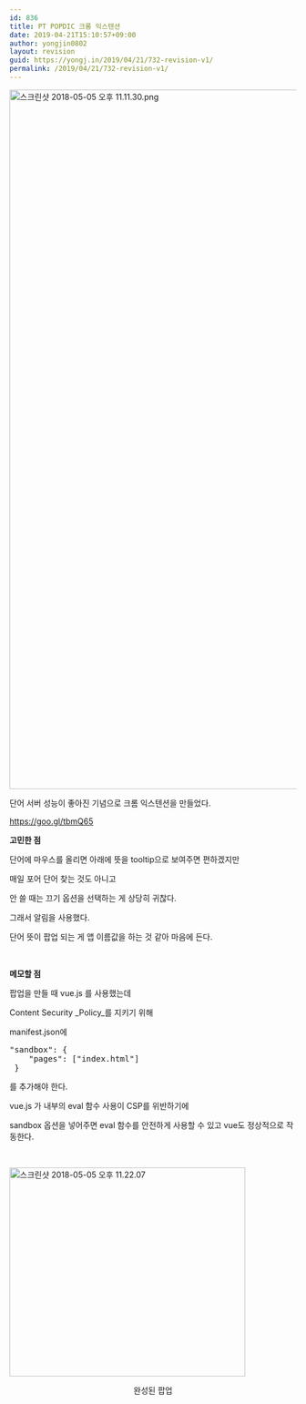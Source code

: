 ```yaml
---
id: 836
title: PT POPDIC 크롬 익스텐션
date: 2019-04-21T15:10:57+09:00
author: yongjin0802
layout: revision
guid: https://yongj.in/2019/04/21/732-revision-v1/
permalink: /2019/04/21/732-revision-v1/
---
```

<img class="alignnone size-full wp-image-733" src="https://yongj.in/wp-content/uploads/2018/05/e18489e185b3e1848fe185b3e18485e185b5e186abe18489e185a3e186ba-2018-05-05-e1848be185a9e18492e185ae-11-11-30.png" alt="스크린샷 2018-05-05 오후 11.11.30.png" width="1960" height="1229" srcset="https://yongj.in/wp-content/uploads/2018/05/e18489e185b3e1848fe185b3e18485e185b5e186abe18489e185a3e186ba-2018-05-05-e1848be185a9e18492e185ae-11-11-30.png 1960w, https://yongj.in/wp-content/uploads/2018/05/e18489e185b3e1848fe185b3e18485e185b5e186abe18489e185a3e186ba-2018-05-05-e1848be185a9e18492e185ae-11-11-30-300x188.png 300w, https://yongj.in/wp-content/uploads/2018/05/e18489e185b3e1848fe185b3e18485e185b5e186abe18489e185a3e186ba-2018-05-05-e1848be185a9e18492e185ae-11-11-30-768x482.png 768w, https://yongj.in/wp-content/uploads/2018/05/e18489e185b3e1848fe185b3e18485e185b5e186abe18489e185a3e186ba-2018-05-05-e1848be185a9e18492e185ae-11-11-30-1024x642.png 1024w, https://yongj.in/wp-content/uploads/2018/05/e18489e185b3e1848fe185b3e18485e185b5e186abe18489e185a3e186ba-2018-05-05-e1848be185a9e18492e185ae-11-11-30-1000x627.png 1000w, https://yongj.in/wp-content/uploads/2018/05/e18489e185b3e1848fe185b3e18485e185b5e186abe18489e185a3e186ba-2018-05-05-e1848be185a9e18492e185ae-11-11-30-478x300.png 478w" sizes="(max-width: 1960px) 100vw, 1960px" />

단어 서버 성능이 좋아진 기념으로 크롬 익스텐션을 만들었다.

https://goo.gl/tbmQ65

**고민한 점**

단어에 마우스를 올리면 아래에 뜻을 tooltip으로 보여주면 편하겠지만

매일 포어 단어 찾는 것도 아니고

안 쓸 때는 끄기 옵션을 선택하는 게 상당히 귀찮다.

그래서 알림을 사용했다.

단어 뜻이 팝업 되는 게 앱 이름값을 하는 것 같아 마음에 든다.

&nbsp;

**메모할 점**

팝업을 만들 때 vue.js 를 사용했는데

Content Security _Policy_를 지키기 위해

manifest.json에

<pre>"sandbox": {
    "pages": ["index.html"]
 }</pre>

를 추가해야 한다.

vue.js 가 내부의 eval 함수 사용이 CSP를 위반하기에

sandbox 옵션을 넣어주면 eval 함수를 안전하게 사용할 수 있고 vue도 정상적으로 작동한다.

&nbsp;

<img class="  wp-image-734 aligncenter" src="https://yongj.in/wp-content/uploads/2018/05/e18489e185b3e1848fe185b3e18485e185b5e186abe18489e185a3e186ba-2018-05-05-e1848be185a9e18492e185ae-11-22-07.png" alt="스크린샷 2018-05-05 오후 11.22.07" width="414" height="367" srcset="https://yongj.in/wp-content/uploads/2018/05/e18489e185b3e1848fe185b3e18485e185b5e186abe18489e185a3e186ba-2018-05-05-e1848be185a9e18492e185ae-11-22-07.png 884w, https://yongj.in/wp-content/uploads/2018/05/e18489e185b3e1848fe185b3e18485e185b5e186abe18489e185a3e186ba-2018-05-05-e1848be185a9e18492e185ae-11-22-07-300x266.png 300w, https://yongj.in/wp-content/uploads/2018/05/e18489e185b3e1848fe185b3e18485e185b5e186abe18489e185a3e186ba-2018-05-05-e1848be185a9e18492e185ae-11-22-07-768x681.png 768w, https://yongj.in/wp-content/uploads/2018/05/e18489e185b3e1848fe185b3e18485e185b5e186abe18489e185a3e186ba-2018-05-05-e1848be185a9e18492e185ae-11-22-07-338x300.png 338w" sizes="(max-width: 414px) 100vw, 414px" /> 

<p style="text-align:center;">
  완성된 팝업
</p>